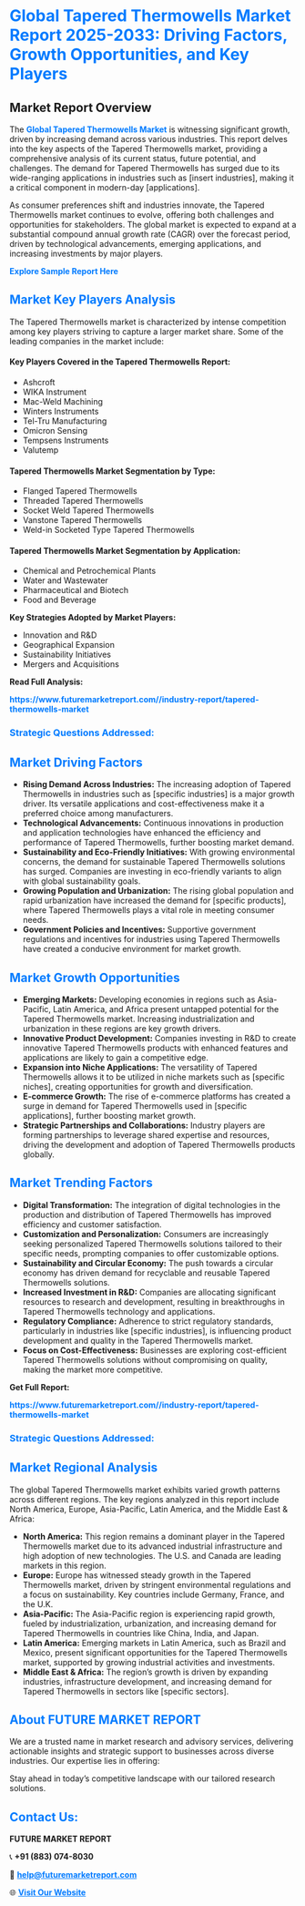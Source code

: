 <h1 style="color: #007BFF;">Global Tapered Thermowells Market Report 2025-2033: Driving Factors, Growth Opportunities, and Key Players</h1>

<section id="overview">
<h2>Market Report Overview</h2>
<p>The <a href="https://www.futuremarketreport.com//industry-report/tapered-thermowells-market" style="color: #007BFF; text-decoration: none;"><strong>Global Tapered Thermowells Market</strong></a> is witnessing significant growth, driven by increasing demand across various industries. This report delves into the key aspects of the Tapered Thermowells market, providing a comprehensive analysis of its current status, future potential, and challenges. The demand for Tapered Thermowells has surged due to its wide-ranging applications in industries such as [insert industries], making it a critical component in modern-day [applications].</p>
<p>As consumer preferences shift and industries innovate, the Tapered Thermowells market continues to evolve, offering both challenges and opportunities for stakeholders. The global market is expected to expand at a substantial compound annual growth rate (CAGR) over the forecast period, driven by technological advancements, emerging applications, and increasing investments by major players.</p>
</section>

<section id="overview">
<p><a href="https://www.futuremarketreport.com//request-sample/reportId=92414" style="color: #007BFF; text-decoration: none;"><strong>Explore Sample Report Here</strong></a></p>
</section>

<section id="key-players">
<h2 style="color: #007BFF;">Market Key Players Analysis</h2>
<p>The Tapered Thermowells market is characterized by intense competition among key players striving to capture a larger market share. Some of the leading companies in the market include:</p>
<h4>Key Players Covered in the Tapered Thermowells Report:</h4>
<ul><li>Ashcroft</li><li>WIKA Instrument</li><li>Mac-Weld Machining</li><li>Winters Instruments</li><li>Tel-Tru Manufacturing</li><li>Omicron Sensing</li><li>Tempsens Instruments</li><li>Valutemp</li></ul>
<h4>Tapered Thermowells Market Segmentation by Type:</h4>
<ul><li>Flanged Tapered Thermowells</li><li>Threaded Tapered Thermowells</li><li>Socket Weld Tapered Thermowells</li><li>Vanstone Tapered Thermowells</li><li>Weld-in Socketed Type Tapered Thermowells</li></ul>

<h4>Tapered Thermowells Market Segmentation by Application:</h4>
<ul><li>Chemical and Petrochemical Plants</li><li>Water and Wastewater</li><li>Pharmaceutical and Biotech</li><li>Food and Beverage</li></ul>
<p><strong>Key Strategies Adopted by Market Players:</strong></p>
<ul>
<li>Innovation and R&D</li>
<li>Geographical Expansion</li>
<li>Sustainability Initiatives</li>
<li>Mergers and Acquisitions</li>
</ul>
</section>

<section>
<p><strong>Read Full Analysis: </strong></p><a href="https://www.futuremarketreport.com//industry-report/tapered-thermowells-market" style="color: #007BFF; text-decoration: none;"><strong>https://www.futuremarketreport.com//industry-report/tapered-thermowells-market</strong></a>
<h3 style="color: #007BFF;">Strategic Questions Addressed:</h3>
</section>

<section id="driving-factors">
<h2 style="color: #007BFF;">Market Driving Factors</h2>
<ul>
<li><strong>Rising Demand Across Industries:</strong> The increasing adoption of Tapered Thermowells in industries such as [specific industries] is a major growth driver. Its versatile applications and cost-effectiveness make it a preferred choice among manufacturers.</li>
<li><strong>Technological Advancements:</strong> Continuous innovations in production and application technologies have enhanced the efficiency and performance of Tapered Thermowells, further boosting market demand.</li>
<li><strong>Sustainability and Eco-Friendly Initiatives:</strong> With growing environmental concerns, the demand for sustainable Tapered Thermowells solutions has surged. Companies are investing in eco-friendly variants to align with global sustainability goals.</li>
<li><strong>Growing Population and Urbanization:</strong> The rising global population and rapid urbanization have increased the demand for [specific products], where Tapered Thermowells plays a vital role in meeting consumer needs.</li>
<li><strong>Government Policies and Incentives:</strong> Supportive government regulations and incentives for industries using Tapered Thermowells have created a conducive environment for market growth.</li>
</ul>
</section>

<section id="growth-opportunities">
<h2 style="color: #007BFF;">Market Growth Opportunities</h2>
<ul>
<li><strong>Emerging Markets:</strong> Developing economies in regions such as Asia-Pacific, Latin America, and Africa present untapped potential for the Tapered Thermowells market. Increasing industrialization and urbanization in these regions are key growth drivers.</li>
<li><strong>Innovative Product Development:</strong> Companies investing in R&D to create innovative Tapered Thermowells products with enhanced features and applications are likely to gain a competitive edge.</li>
<li><strong>Expansion into Niche Applications:</strong> The versatility of Tapered Thermowells allows it to be utilized in niche markets such as [specific niches], creating opportunities for growth and diversification.</li>
<li><strong>E-commerce Growth:</strong> The rise of e-commerce platforms has created a surge in demand for Tapered Thermowells used in [specific applications], further boosting market growth.</li>
<li><strong>Strategic Partnerships and Collaborations:</strong> Industry players are forming partnerships to leverage shared expertise and resources, driving the development and adoption of Tapered Thermowells products globally.</li>
</ul>
</section>

<section id="trending-factors">
<h2 style="color: #007BFF;">Market Trending Factors</h2>
<ul>
<li><strong>Digital Transformation:</strong> The integration of digital technologies in the production and distribution of Tapered Thermowells has improved efficiency and customer satisfaction.</li>
<li><strong>Customization and Personalization:</strong> Consumers are increasingly seeking personalized Tapered Thermowells solutions tailored to their specific needs, prompting companies to offer customizable options.</li>
<li><strong>Sustainability and Circular Economy:</strong> The push towards a circular economy has driven demand for recyclable and reusable Tapered Thermowells solutions.</li>
<li><strong>Increased Investment in R&D:</strong> Companies are allocating significant resources to research and development, resulting in breakthroughs in Tapered Thermowells technology and applications.</li>
<li><strong>Regulatory Compliance:</strong> Adherence to strict regulatory standards, particularly in industries like [specific industries], is influencing product development and quality in the Tapered Thermowells market.</li>
<li><strong>Focus on Cost-Effectiveness:</strong> Businesses are exploring cost-efficient Tapered Thermowells solutions without compromising on quality, making the market more competitive.</li>
</ul>
</section>

<section>
<p><strong>Get Full Report: </strong></p><a href="https://www.futuremarketreport.com//industry-report/tapered-thermowells-market" style="color: #007BFF; text-decoration: none;"><strong>https://www.futuremarketreport.com//industry-report/tapered-thermowells-market</strong></a>
<h3 style="color: #007BFF;">Strategic Questions Addressed:</h3>
</section>


<section id="regional-analysis">
<h2 style="color: #007BFF;">Market Regional Analysis</h2>
<p>The global Tapered Thermowells market exhibits varied growth patterns across different regions. The key regions analyzed in this report include North America, Europe, Asia-Pacific, Latin America, and the Middle East & Africa:</p>
<ul>
<li><strong>North America:</strong> This region remains a dominant player in the Tapered Thermowells market due to its advanced industrial infrastructure and high adoption of new technologies. The U.S. and Canada are leading markets in this region.</li>
<li><strong>Europe:</strong> Europe has witnessed steady growth in the Tapered Thermowells market, driven by stringent environmental regulations and a focus on sustainability. Key countries include Germany, France, and the U.K.</li>
<li><strong>Asia-Pacific:</strong> The Asia-Pacific region is experiencing rapid growth, fueled by industrialization, urbanization, and increasing demand for Tapered Thermowells in countries like China, India, and Japan.</li>
<li><strong>Latin America:</strong> Emerging markets in Latin America, such as Brazil and Mexico, present significant opportunities for the Tapered Thermowells market, supported by growing industrial activities and investments.</li>
<li><strong>Middle East & Africa:</strong> The region’s growth is driven by expanding industries, infrastructure development, and increasing demand for Tapered Thermowells in sectors like [specific sectors].</li>
</ul>
</section>

<footer>
<h2 style="color: #007BFF;">About FUTURE MARKET REPORT</h2>
<p>We are a trusted name in market research and advisory services, delivering actionable insights and strategic support to businesses across diverse industries. Our expertise lies in offering:</p>

<p>Stay ahead in today’s competitive landscape with our tailored research solutions.</p>

<h2 style="color: #007BFF;">Contact Us:</h2>
<p><strong>FUTURE MARKET REPORT</strong></p>
<p>📞 <strong>+91 (883) 074-8030</strong></p>
<p>📧 <strong><a href="mailto:help@futuremarketreport.com" style="color: #007BFF;">help@futuremarketreport.com</a></strong></p>
<p>🌐 <strong><a href="https://www.futuremarketreport.com/" style="color: #007BFF;">Visit Our Website</a></strong></p>
</footer>